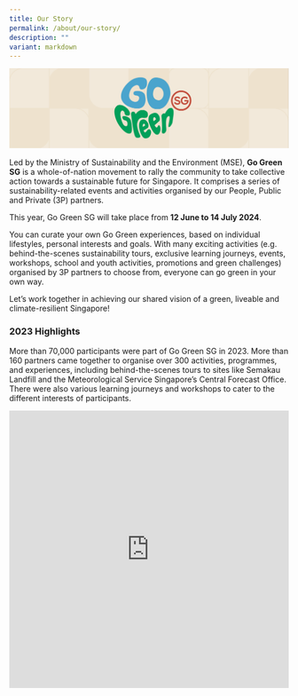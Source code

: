 ```yaml
---
title: Our Story
permalink: /about/our-story/
description: ""
variant: markdown
---
```

<style>
	.row_custom {
		flex-wrap: wrap;
		margin-top: 1rem;
	}
</style>

![](/images/banner-about-us.png)

Led by the Ministry of Sustainability and the Environment (MSE), **Go Green SG** is a whole-of-nation movement to rally the community to take collective action towards a sustainable future for Singapore. It comprises a series of sustainability-related events and activities organised by our People, Public and Private (3P) partners.

This year, Go Green SG will take place from **12 June to 14 July 2024**. 

You can curate your own Go Green experiences, based on individual lifestyles, personal interests and goals. With many exciting activities (e.g. behind-the-scenes sustainability tours, exclusive learning journeys, events, workshops, school and youth activities, promotions and green challenges) organised by 3P partners to choose from, everyone can go green in your own way.

Let’s work together in achieving our shared vision of a green, liveable and climate-resilient Singapore!

### 2023 Highlights 

More than 70,000 participants were part of Go Green SG in 2023. More than 160 partners came together to organise over 300 activities, programmes, and experiences, including behind-the-scenes tours to sites like Semakau Landfill and the Meteorological Service Singapore’s Central Forecast Office. There were also various learning journeys and workshops to cater to the different interests of participants.

<iframe allowfullscreen="" allow="accelerometer; autoplay; clipboard-write; encrypted-media; gyroscope; picture-in-picture; web-share" frameborder="0" title="YouTube video player" src="https://www.youtube.com/embed/wCTfvs_LLw0?si=abJXKhowOk4reqtu" height="500" width="100%"></iframe>

<style>
	.tx-green { color: #00A651; }
	.tx-light-green { color: #A9CB5A; }
	.tx-dark-green { color: #52A057; }
	.tx-blue { color: #71B4DA; }
	.tx-gray { color: #9B9B9B; }
	.tx-brown { color: #8B572A; }
</style>